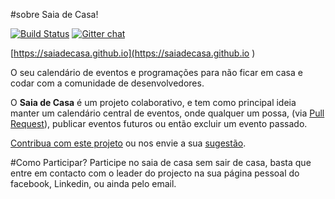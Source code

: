 #sobre Saia de Casa!

[![Build Status](https://travis-ci.org/saiadecasa/saiadecasa.github.io.svg?branch=master)](https://travis-ci.org/saiadecasa/saiadecasa.github.io)
[![Gitter chat](https://badges.gitter.im/saiadecasa.png)](https://gitter.im/saiadecasa)


[https://saiadecasa.github.io](https://saiadecasa.github.io
)

O seu calendário de eventos e programações para não ficar em casa e codar com a comunidade de desenvolvedores.

O **Saia de Casa** é um projeto colaborativo, e tem como principal ideia manter um calendário central de eventos, onde qualquer um possa, (via [Pull Request](https://github.com/saiadecasa/saiadecasa.github.io/pulls)), publicar eventos futuros ou então excluir um evento passado.

[Contribua com este projeto](CONTRIBUTING.md) ou nos envie a sua [sugestão](https://github.com/saiadecasa/saiadecasa.github.io/issues).

#Como Participar?
    Participe no saia de casa sem sair de casa, basta que entre em contacto com o leader do  projecto na sua página pessoal do facebook, Linkedin, ou ainda pelo email.


